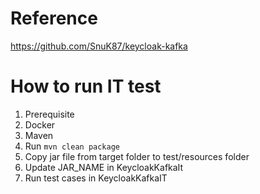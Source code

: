 # Reference
https://github.com/SnuK87/keycloak-kafka
# How to run IT test
1. Prerequisite
  2. Docker
  3. Maven
2. Run `mvn clean package`
3. Copy jar file from target folder to test/resources folder
4. Update JAR_NAME in KeycloakKafkaIt
5. Run test cases in KeycloakKafkaIT
